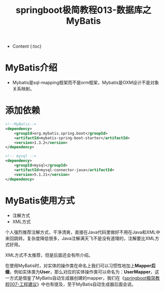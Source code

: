 ﻿---
layout:		post
category:	"springboot"
title:		"springboot极简教程013-数据库之MyBatis"
tags:		[]
---
- Content
{:toc}

# MyBatis介绍
- Mybatis是sql-mapping框架而不是orm框架，Mybatis是OXM设计不是对象关系映射。

# 添加依赖
```xml
<!--MyBatis-->
<dependency>
    <groupId>org.mybatis.spring.boot</groupId>
    <artifactId>mybatis-spring-boot-starter</artifactId>
    <version>1.3.2</version>
</dependency>

<!-- mysql -->
<dependency>
    <groupId>mysql</groupId>
    <artifactId>mysql-connector-java</artifactId>
    <version>5.1.21</version>
</dependency>
```

# MyBatis使用方式
- 注解方式
- XML方式

个人强烈推荐注解方式，干净清爽，直接在Java代码里做好不用在Java和XML中来回跳转。复杂度降低很多，Java注解满天飞不是没有道理的，注解要比XML方式好用。

XML方式不太推荐，但是后面还会有所介绍。

在使用MyBatis时，对实体的操作类在命名上我们可以习惯性地加上**Mapper后缀**，例如实体类为**User**，那么对应的实体操作类可以命名为：**UserMapper**，这一方式是借鉴了MyBatis自动生成器创建的mapper，我们在《[springboot极简教程007\-工程建议](https://www.zhupite.com/springboot/springboot%E6%9E%81%E7%AE%80%E6%95%99%E7%A8%8B007-%E5%B7%A5%E7%A8%8B%E5%BB%BA%E8%AE%AE.html#%E5%AE%9E%E4%BD%93%E6%93%8D%E4%BD%9C%E7%B1%BB)》中也有提及，至于MyBatis自动生成器后面会说。